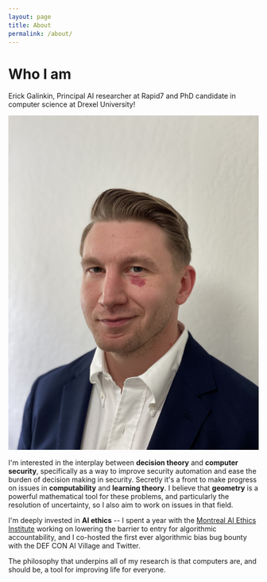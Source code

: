 ```yaml
---
layout: page
title: About
permalink: /about/
---
```

# Who I am
Erick Galinkin, Principal AI researcher at Rapid7 and PhD candidate in computer science at Drexel University!

![This is my face](/assets/img/erick-headshot.jpg)

I'm interested in the interplay between **decision theory** and **computer security**, specifically as a way to improve security automation and ease the burden of decision making in security.
Secretly it's a front to make progress on issues in **computability** and **learning theory**.
I believe that **geometry** is a powerful mathematical tool for these problems, and particularly the resolution of uncertainty, so I also aim to work on issues in that field.

I'm deeply invested in **AI ethics** -- I spent a year with the [Montreal AI Ethics Institute](montrealethics.ai) working on lowering the barrier to entry for algorithmic accountability, and I co-hosted the first ever algorithmic bias bug bounty with the DEF CON AI Village and Twitter.

The philosophy that underpins all of my research is that computers are, and should be, a tool for improving life for everyone.
